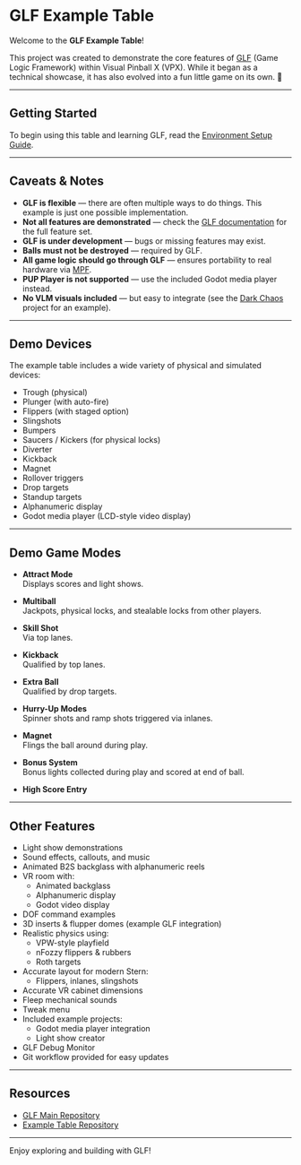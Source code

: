 # GLF Example Table

Welcome to the **GLF Example Table**!

This project was created to demonstrate the core features of [GLF](https://github.com/mpcarr/vpx-glf) (Game Logic Framework) within Visual Pinball X (VPX). While it began as a technical showcase, it has also evolved into a fun little game on its own. 🎉

---

## Getting Started

To begin using this table and learning GLF, read the [Environment Setup Guide](https://mpcarr.github.io/vpx-glf/environment-setup/).

---

## Caveats & Notes

- **GLF is flexible** — there are often multiple ways to do things. This example is just one possible implementation.
- **Not all features are demonstrated** — check the [GLF documentation](https://mpcarr.github.io/vpx-glf/) for the full feature set.
- **GLF is under development** — bugs or missing features may exist.
- **Balls must not be destroyed** — required by GLF.
- **All game logic should go through GLF** — ensures portability to real hardware via [MPF](https://missionpinball.org/latest/).
- **PUP Player is not supported** — use the included Godot media player instead.
- **No VLM visuals included** — but easy to integrate (see the [Dark Chaos](https://github.com/apophis79/darkchaos) project for an example).

---

## Demo Devices

The example table includes a wide variety of physical and simulated devices:

- Trough (physical)
- Plunger (with auto-fire)
- Flippers (with staged option)
- Slingshots
- Bumpers
- Saucers / Kickers (for physical locks)
- Diverter
- Kickback
- Magnet
- Rollover triggers
- Drop targets
- Standup targets
- Alphanumeric display
- Godot media player (LCD-style video display)

---

## Demo Game Modes

- **Attract Mode**  
  Displays scores and light shows.
  
- **Multiball**  
  Jackpots, physical locks, and stealable locks from other players.
  
- **Skill Shot**  
  Via top lanes.
  
- **Kickback**  
  Qualified by top lanes.
  
- **Extra Ball**  
  Qualified by drop targets.
  
- **Hurry-Up Modes**  
  Spinner shots and ramp shots triggered via inlanes.
  
- **Magnet**  
  Flings the ball around during play.
  
- **Bonus System**  
  Bonus lights collected during play and scored at end of ball.
  
- **High Score Entry**

---

## Other Features

- Light show demonstrations
- Sound effects, callouts, and music
- Animated B2S backglass with alphanumeric reels
- VR room with:
  - Animated backglass
  - Alphanumeric display
  - Godot video display
- DOF command examples
- 3D inserts & flupper domes (example GLF integration)
- Realistic physics using:
  - VPW-style playfield
  - nFozzy flippers & rubbers
  - Roth targets
- Accurate layout for modern Stern:
  - Flippers, inlanes, slingshots
- Accurate VR cabinet dimensions
- Fleep mechanical sounds
- Tweak menu
- Included example projects:
  - Godot media player integration
  - Light show creator
- GLF Debug Monitor
- Git workflow provided for easy updates

---

## Resources

- [GLF Main Repository](https://github.com/mpcarr/vpx-glf)
- [Example Table Repository](https://github.com/mpcarr/vpx-example-glf)

---

Enjoy exploring and building with GLF!
